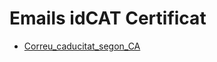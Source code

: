 # Emails idCAT Certificat
* [Correu_caducitat_segon_CA](./Correu_caducitat_segon_CA/Correu_caducitat_segon_CA.html)
